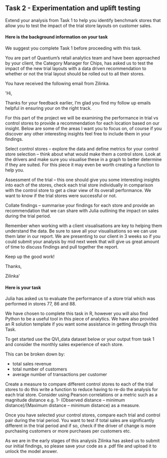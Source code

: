 <h2>Task 2 - Experimentation and uplift testing</h2>
Extend your analysis from Task 1 to help you identify benchmark stores that allow you to test the impact of the trial store layouts on customer sales.

<h4>Here is the background information on your task</h4>
We suggest you complete Task 1 before proceeding with this task. 

You are part of Quantium’s retail analytics team and have been approached by your client, the Category Manager for Chips, has asked us to test the 
impact of the new trial layouts with a data driven recommendation to whether or not the trial layout should be rolled out to all their stores.

You have received the following email from Zilinka.

'Hi, 

Thanks for your feedback earlier, I’m glad you find my follow up emails helpful in ensuring your on the right track.

For this part of the project we will be examining the performance in trial vs control stores to provide a recommendation for each location based on our 
insight. Below are some of the areas I want you to focus on, of course if you discover any other interesting insights feel free to include them in your findings.

Select control stores – explore the data and define metrics for your control store selection – think about what would make them a control store. Look at 
the drivers and make sure you visualise these in a graph to better determine if they are suited. For this piece it may even be worth creating a function to help you. 

Assessment of the trial – this one should give you some interesting insights into each of the stores, check each trial store individually 
in comparison with the control store to get a clear view of its overall performance. We want to know if the trial stores were successful or not. 

Collate findings – summarise your findings for each store and provide an recommendation that we can share with Julia outlining the impact on 
sales during the trial period.

Remember when working with a client visualisations are key to helping them understand the data. Be sure to save all your visualisations so we can 
use them later in our report. We are presenting to our client in 3 weeks so if you could submit your analysis by mid next week that will give us great 
amount of time to discuss findings and pull together the report.

Keep up the good work!

Thanks, 

Zilinka'

<h4>Here is your task</h4>
Julia has asked us to evaluate the performance of a store trial which was performed in stores 77, 86 and 88.

We have chosen to complete this task in R, however you will also find Python to be a useful tool in this piece of analytics. We have also provided 
an R solution template if you want some assistance in getting through this Task.

To get started use the QVI_data dataset below or your output from task 1 and consider the monthly sales experience of each store.

This can be broken down by:

 - total sales revenue
 - total number of customers
 - average number of transactions per customer

Create a measure to compare different control stores to each of the trial stores to do this write a function to reduce having to re-do the analysis 
for each trial store. Consider using Pearson correlations or a metric such as a magnitude distance 
e.g. 1- (Observed distance – minimum distance)/(Maximum distance – minimum distance) as a measure.

Once you have selected your control stores, compare each trial and control pair during the trial period. You want to test if total sales are significantly 
different in the trial period and if so, check if the driver of change is more purchasing customers or more purchases per customers etc.

As we are in the early stages of this analysis Zilinka has asked us to submit our initial findings, so please save your code as a .pdf file and 
upload it to unlock the model answer.
